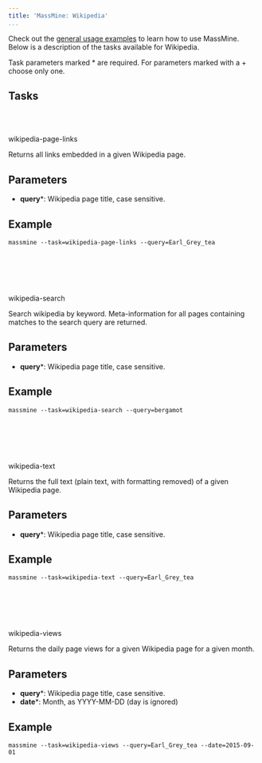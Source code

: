 ```yaml
---
title: 'MassMine: Wikipedia'
...
```

Check out the [general usage examples](/docs/config.html) to learn how to use MassMine. Below is a description of the tasks available for Wikipedia.

Task parameters marked * are required. For parameters marked with a + choose only one.

## Tasks

<br></br>
<div class="task">wikipedia-page-links</div>

Returns all links embedded in a given Wikipedia page.

## Parameters

- **query***: Wikipedia page title, case sensitive.

## Example

    massmine --task=wikipedia-page-links --query=Earl_Grey_tea

<br></br><br></br>
<div class="task">wikipedia-search</div>

Search wikipedia by keyword. Meta-information for all pages containing matches to the search query are returned.

## Parameters

- **query***: Wikipedia page title, case sensitive.

## Example

    massmine --task=wikipedia-search --query=bergamot

<br></br><br></br>
<div class="task">wikipedia-text</div>

Returns the full text (plain text, with formatting removed) of a given Wikipedia page.

## Parameters

- **query***: Wikipedia page title, case sensitive.

## Example

    massmine --task=wikipedia-text --query=Earl_Grey_tea

<br></br><br></br>
<div class="task">wikipedia-views</div>

Returns the daily page views for a given Wikipedia page for a given month.

## Parameters

- **query***: Wikipedia page title, case sensitive.
- **date***: Month, as YYYY-MM-DD (day is ignored)

## Example

    massmine --task=wikipedia-views --query=Earl_Grey_tea --date=2015-09-01
